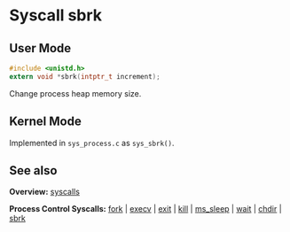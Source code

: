 # Syscall sbrk

## User Mode

```C
#include <unistd.h>
extern void *sbrk(intptr_t increment);
```

Change process heap memory size.

## Kernel Mode

Implemented in `sys_process.c` as `sys_sbrk()`. 

## See also

**Overview:** [syscalls](syscalls.md)

**Process Control Syscalls:** [fork](fork.md) | [execv](execv.md) | [exit](exit.md) | [kill](kill.md) | [ms_sleep](ms_sleep.md) | [wait](wait.md) | [chdir](chdir.md) | [sbrk](sbrk.md)
